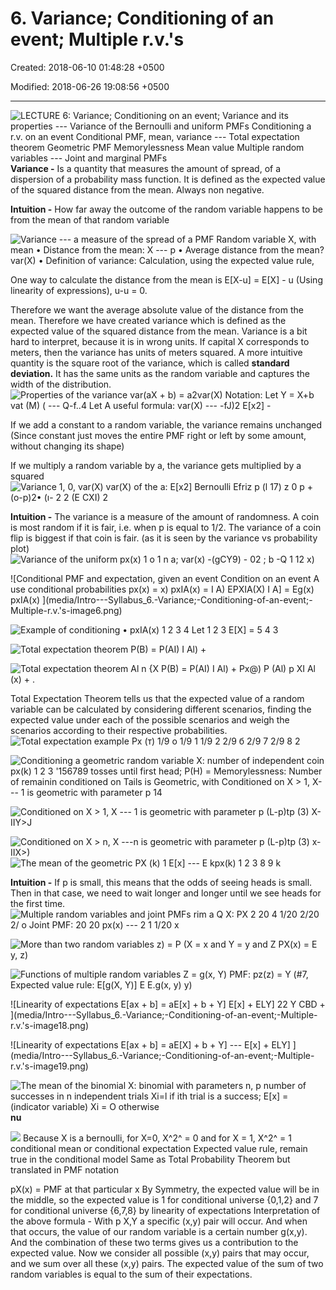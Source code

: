 # 6. Variance; Conditioning of an event; Multiple r.v.'s

Created: 2018-06-10 01:48:28 +0500

Modified: 2018-06-26 19:08:56 +0500

---

![LECTURE 6: Variance; Conditioning on an event; Variance and its properties --- Variance of the Bernoulli and uniform PMFs Conditioning a r.v. on an event Conditional PMF, mean, variance --- Total expectation theorem Geometric PMF Memorylessness Mean value Multiple random variables --- Joint and marginal PMFs ](media/Intro---Syllabus_6.-Variance;-Conditioning-of-an-event;-Multiple-r.v.'s-image1.png)
**Variance -** Is a quantity that measures the amount of spread, of a dispersion of a probability mass function. It is defined as the expected value of the squared distance from the mean. Always non negative.

**Intuition -** How far away the outcome of the random variable happens to be from the mean of that random variable

![Variance --- a measure of the spread of a PMF Random variable X, with mean • Distance from the mean: X --- p • Average distance from the mean? var(X) • Definition of variance: Calculation, using the expected value rule, ](media/Intro---Syllabus_6.-Variance;-Conditioning-of-an-event;-Multiple-r.v.'s-image2.png)

One way to calculate the distance from the mean is E[X-u] = E[X] - u (Using linearity of expressions), u-u = 0.

Therefore we want the average absolute value of the distance from the mean. Therefore we have created variance which is defined as the expected value of the squared distance from the mean.
Variance is a bit hard to interpret, because it is in wrong units. If capital X corresponds to meters, then the variance has units of meters squared. A more intuitive quantity is the square root of the variance, which is called **standard deviation.** It has the same units as the random variable and captures the width of the distribution.
![Properties of the variance var(aX + b) = a2var(X) Notation: Let Y = X+b vat (M) ( --- Q-f..4 Let A useful formula: var(X) --- -fJ)2 E[x2] - ](media/Intro---Syllabus_6.-Variance;-Conditioning-of-an-event;-Multiple-r.v.'s-image3.png)

If we add a constant to a random variable, the variance remains unchanged (Since constant just moves the entire PMF right or left by some amount, without changing its shape)

If we multiply a random variable by a, the variance gets multiplied by a squared
![Variance 1, 0, var(X) var(X) of the a: E[x2] Bernoulli Efriz p (l 17) z 0 p + (o-p)2• (ı- 2 2 (E CXI) 2 ](media/Intro---Syllabus_6.-Variance;-Conditioning-of-an-event;-Multiple-r.v.'s-image4.png)

**Intuition -** The variance is a measure of the amount of randomness. A coin is most random if it is fair, i.e. when p is equal to 1/2. The variance of a coin flip is biggest if that coin is fair. (as it is seen by the variance vs probability plot)
![Variance of the uniform px(x) 1 o 1 n a; var(x) -(gCY9) - 02 ; b -Q 1 12 x) ](media/Intro---Syllabus_6.-Variance;-Conditioning-of-an-event;-Multiple-r.v.'s-image5.png)

![Conditional PMF and expectation, given an event Condition on an event A use conditional probabilities px(x) = x) pxIA(x) = I A) EPXIA(X) I A] = Eg(x) pxIA(x) ](media/Intro---Syllabus_6.-Variance;-Conditioning-of-an-event;-Multiple-r.v.'s-image6.png)

![Example of conditioning • pxIA(x) 1 2 3 4 Let 1 2 3 E[X] = 5 4 3 ](media/Intro---Syllabus_6.-Variance;-Conditioning-of-an-event;-Multiple-r.v.'s-image7.png)

![Total expectation theorem P(B) = P(AI) I Al) + ](media/Intro---Syllabus_6.-Variance;-Conditioning-of-an-event;-Multiple-r.v.'s-image8.png)

![Total expectation theorem Al n {X P(B) = P(AI) I Al) + Px@) P (Al) p XI Al (x) + . ](media/Intro---Syllabus_6.-Variance;-Conditioning-of-an-event;-Multiple-r.v.'s-image9.png)

Total Expectation Theorem tells us that the expected value of a random variable can be calculated by considering different scenarios, finding the expected value under each of the possible scenarios and weigh the scenarios according to their respective probabilities.
![TotaI expectation exampIe Рх (т) 1/9 о 1/9 1 1/9 2 2/9 б 2/9 7 2/9 8 2 ](media/Intro---Syllabus_6.-Variance;-Conditioning-of-an-event;-Multiple-r.v.'s-image10.png)

![Conditioning a geometric random variable X: number of independent coin px(k) 1 2 3 '156789 tosses until first head; P(H) = Memorylessness: Number of remainin conditioned on Tails is Geometric, with Conditioned on X > 1, X--- 1 is geometric with parameter p 14 ](media/Intro---Syllabus_6.-Variance;-Conditioning-of-an-event;-Multiple-r.v.'s-image11.png)

![Conditioned on X > 1, X --- 1 is geometric with parameter p (L-p)tp (3) X-IIY>J ](media/Intro---Syllabus_6.-Variance;-Conditioning-of-an-event;-Multiple-r.v.'s-image12.png)

![Conditioned on X > n, X ---n is geometric with parameter p (L-p)tp (3) x-IIX>) ](media/Intro---Syllabus_6.-Variance;-Conditioning-of-an-event;-Multiple-r.v.'s-image13.png)
![The mean of the geometric PX (k) 1 E[x] --- E kpx(k) 1 2 3 8 9 k ](media/Intro---Syllabus_6.-Variance;-Conditioning-of-an-event;-Multiple-r.v.'s-image14.png)

**Intuition -** If p is small, this means that the odds of seeing heads is small. Then in that case, we need to wait longer and longer until we see heads for the first time.
![Multiple random variables and joint PMFs rim a Q X: PX 2 20 4 1/20 2/20 2/ o Joint PMF: 20 20 px(x) --- 2 1 1/20 x ](media/Intro---Syllabus_6.-Variance;-Conditioning-of-an-event;-Multiple-r.v.'s-image15.png)

![More than two random variables z) = P (X = x and Y = y and Z PX(x) = E y, z) ](media/Intro---Syllabus_6.-Variance;-Conditioning-of-an-event;-Multiple-r.v.'s-image16.png)

![Functions of multiple random variables Z = g(x, Y) PMF: pz(z) = Y (#7, Expected value rule: E[g(X, Y)] E E.g(x, y) y) ](media/Intro---Syllabus_6.-Variance;-Conditioning-of-an-event;-Multiple-r.v.'s-image17.png)

![Linearity of expectations E[ax + b] = aE[x] + b + Y] E[x] + ELY] 22 Y CBD + ](media/Intro---Syllabus_6.-Variance;-Conditioning-of-an-event;-Multiple-r.v.'s-image18.png)

![Linearity of expectations E[ax + b] = aE[X] + b + Y] --- E[x] + ELY] ](media/Intro---Syllabus_6.-Variance;-Conditioning-of-an-event;-Multiple-r.v.'s-image19.png)

![The mean of the binomial X: binomial with parameters n, p number of successes in n independent trials Xi=l if ith trial is a success; E[x] = (indicator variable) Xi = O otherwise ](media/Intro---Syllabus_6.-Variance;-Conditioning-of-an-event;-Multiple-r.v.'s-image20.png)
**nu**

![](media/Intro---Syllabus_6.-Variance;-Conditioning-of-an-event;-Multiple-r.v.'s-image21.png)
Because X is a bernoulli, for X=0, X^2^ = 0 and for X = 1, X^2^ = 1
conditional mean or conditional expectation
Expected value rule, remain true in the conditional model
Same as Total Probability Theorem but translated in PMF notation

pX(x) = PMF at that particular x
By Symmetry, the expected value will be in the middle, so the expected value is 1 for conditional universe {0,1,2} and 7 for conditional universe {6,7,8}
by linearity of expectations
Interpretation of the above formula - With p X,Y a specific (x,y) pair will occur. And when that occurs, the value of our random variable is a certain number g(x,y). And the combination of these two terms gives us a contribution to the expected value. Now we consider all possible (x,y) pairs that may occur, and we sum over all these (x,y) pairs.
The expected value of the sum of two random variables is equal to the sum of their expectations.
